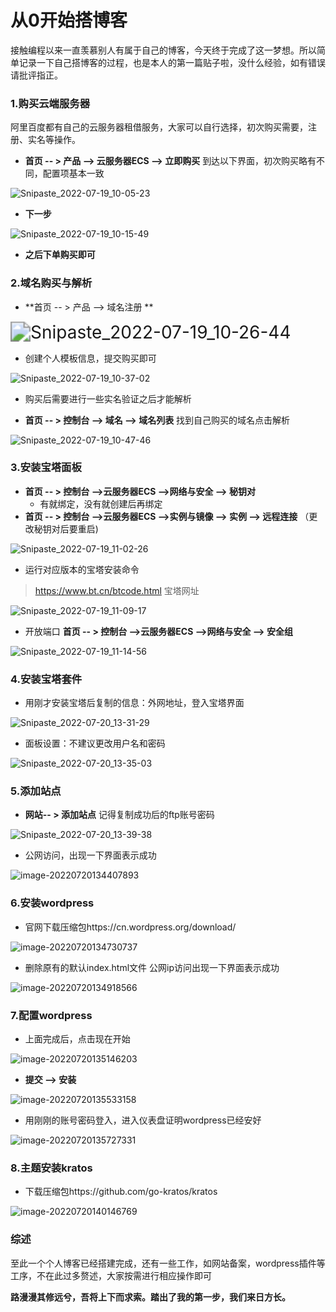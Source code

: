 # 从0开始搭博客

​	接触编程以来一直羡慕别人有属于自己的博客，今天终于完成了这一梦想。所以简单记录一下自己搭博客的过程，也是本人的第一篇贴子啦，没什么经验，如有错误请批评指正。

### 1.购买云端服务器

阿里百度都有自己的云服务器租借服务，大家可以自行选择，初次购买需要，注册、实名等操作。

* **首页 -- >  产品 --> 云服务器ECS --> 立即购买**		到达以下界面，初次购买略有不同，配置项基本一致

![Snipaste_2022-07-19_10-05-23](https://cdn.jsdelivr.net/gh/redvapour/Drawing-bed/%E4%BB%8E0%E5%BC%80%E5%A7%8B%E6%90%AD%E5%8D%9A%E5%AE%A2/202207202304508.jpg)

* **下一步**

![Snipaste_2022-07-19_10-15-49](https://cdn.jsdelivr.net/gh/redvapour/Drawing-bed/%E4%BB%8E0%E5%BC%80%E5%A7%8B%E6%90%AD%E5%8D%9A%E5%AE%A2/202207202304510.jpg)

* **之后下单购买即可**

### 2.域名购买与解析

* **首页 -- >  产品 --> 域名注册 **

<img src="https://cdn.jsdelivr.net/gh/redvapour/Drawing-bed/%E4%BB%8E0%E5%BC%80%E5%A7%8B%E6%90%AD%E5%8D%9A%E5%AE%A2/202207202304511.jpg" alt="Snipaste_2022-07-19_10-26-44" style="zoom:200%;" />

* 创建个人模板信息，提交购买即可

![Snipaste_2022-07-19_10-37-02](https://cdn.jsdelivr.net/gh/redvapour/Drawing-bed/%E4%BB%8E0%E5%BC%80%E5%A7%8B%E6%90%AD%E5%8D%9A%E5%AE%A2/202207202304512.jpg)

* 购买后需要进行一些实名验证之后才能解析

* **首页 -- >  控制台 --> 域名  --> 域名列表**				找到自己购买的域名点击解析	

![Snipaste_2022-07-19_10-47-46](https://cdn.jsdelivr.net/gh/redvapour/Drawing-bed/%E4%BB%8E0%E5%BC%80%E5%A7%8B%E6%90%AD%E5%8D%9A%E5%AE%A2/202207202304513.jpg)

### 3.安装宝塔面板

* **首页 -- >  控制台 -->云服务器ECS  -->网络与安全 --> 秘钥对**
  * 有就绑定，没有就创建后再绑定
* **首页 -- >  控制台 -->云服务器ECS  -->实例与镜像 --> 实例 --> 远程连接**  （更改秘钥对后要重启)

![Snipaste_2022-07-19_11-02-26](https://cdn.jsdelivr.net/gh/redvapour/Drawing-bed/%E4%BB%8E0%E5%BC%80%E5%A7%8B%E6%90%AD%E5%8D%9A%E5%AE%A2/202207202304514.jpg)

* 运行对应版本的宝塔安装命令

> https://www.bt.cn/btcode.html	宝塔网址

![Snipaste_2022-07-19_11-09-17](https://cdn.jsdelivr.net/gh/redvapour/Drawing-bed/%E4%BB%8E0%E5%BC%80%E5%A7%8B%E6%90%AD%E5%8D%9A%E5%AE%A2/202207202304515.jpg)

* 开放端口	**首页 -- >  控制台 -->云服务器ECS  -->网络与安全 --> 安全组**

![Snipaste_2022-07-19_11-14-56](https://cdn.jsdelivr.net/gh/redvapour/Drawing-bed/%E4%BB%8E0%E5%BC%80%E5%A7%8B%E6%90%AD%E5%8D%9A%E5%AE%A2/202207202304516.jpg)

### 4.安装宝塔套件

* 用刚才安装宝塔后复制的信息：外网地址，登入宝塔界面

![Snipaste_2022-07-20_13-31-29](https://cdn.jsdelivr.net/gh/redvapour/Drawing-bed/%E4%BB%8E0%E5%BC%80%E5%A7%8B%E6%90%AD%E5%8D%9A%E5%AE%A2/202207202304517.jpg)

* 面板设置：不建议更改用户名和密码

![Snipaste_2022-07-20_13-35-03](https://cdn.jsdelivr.net/gh/redvapour/Drawing-bed/%E4%BB%8E0%E5%BC%80%E5%A7%8B%E6%90%AD%E5%8D%9A%E5%AE%A2/202207202304518.jpg)

### 5.添加站点

* **网站-- >  添加站点**			记得复制成功后的ftp账号密码

![Snipaste_2022-07-20_13-39-38](https://cdn.jsdelivr.net/gh/redvapour/Drawing-bed/%E4%BB%8E0%E5%BC%80%E5%A7%8B%E6%90%AD%E5%8D%9A%E5%AE%A2/202207202304519.jpg)

* 公网访问，出现一下界面表示成功

![image-20220720134407893](https://cdn.jsdelivr.net/gh/redvapour/Drawing-bed/%E4%BB%8E0%E5%BC%80%E5%A7%8B%E6%90%AD%E5%8D%9A%E5%AE%A2/202207202304520.png)

### 6.安装wordpress

* 官网下载压缩包https://cn.wordpress.org/download/

![image-20220720134730737](https://cdn.jsdelivr.net/gh/redvapour/Drawing-bed/%E4%BB%8E0%E5%BC%80%E5%A7%8B%E6%90%AD%E5%8D%9A%E5%AE%A2/202207202304521.png)

* 删除原有的默认index.html文件		公网ip访问出现一下界面表示成功

![image-20220720134918566](https://cdn.jsdelivr.net/gh/redvapour/Drawing-bed/%E4%BB%8E0%E5%BC%80%E5%A7%8B%E6%90%AD%E5%8D%9A%E5%AE%A2/202207202304522.png)

### 7.配置wordpress

* 上面完成后，点击现在开始

![image-20220720135146203](https://cdn.jsdelivr.net/gh/redvapour/Drawing-bed/%E4%BB%8E0%E5%BC%80%E5%A7%8B%E6%90%AD%E5%8D%9A%E5%AE%A2/202207202304523.png)

* **提交 --> 安装**

![image-20220720135533158](https://cdn.jsdelivr.net/gh/redvapour/Drawing-bed/%E4%BB%8E0%E5%BC%80%E5%A7%8B%E6%90%AD%E5%8D%9A%E5%AE%A2/202207202304524.png)

* 用刚刚的账号密码登入，进入仪表盘证明wordpress已经安好

![image-20220720135727331](https://cdn.jsdelivr.net/gh/redvapour/Drawing-bed/%E4%BB%8E0%E5%BC%80%E5%A7%8B%E6%90%AD%E5%8D%9A%E5%AE%A2/202207202304525.png)

### 8.主题安装kratos

* 下载压缩包https://github.com/go-kratos/kratos

![image-20220720140146769](https://cdn.jsdelivr.net/gh/redvapour/Drawing-bed/%E4%BB%8E0%E5%BC%80%E5%A7%8B%E6%90%AD%E5%8D%9A%E5%AE%A2/202207202304526.png)

### 综述

至此一个个人博客已经搭建完成，还有一些工作，如网站备案，wordpress插件等工序，不在此过多赘述，大家按需进行相应操作即可



**路漫漫其修远兮，吾将上下而求索。踏出了我的第一步，我们来日方长。**

